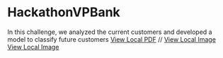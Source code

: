# HackathonVPBank
In this challenge, we analyzed the current customers and developed a model to classify future customers
[View Local PDF](VPBank_Hackathon_CLV_Team106.pdf)
//
[View Local Image](anh1.png)
[View Local Image](anh2.png)
